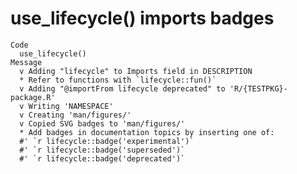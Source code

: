 # use_lifecycle() imports badges

    Code
      use_lifecycle()
    Message
      v Adding "lifecycle" to Imports field in DESCRIPTION
      * Refer to functions with `lifecycle::fun()`
      v Adding "@importFrom lifecycle deprecated" to 'R/{TESTPKG}-package.R'
      v Writing 'NAMESPACE'
      v Creating 'man/figures/'
      v Copied SVG badges to 'man/figures/'
      * Add badges in documentation topics by inserting one of:
      #' `r lifecycle::badge('experimental')`
      #' `r lifecycle::badge('superseded')`
      #' `r lifecycle::badge('deprecated')`

